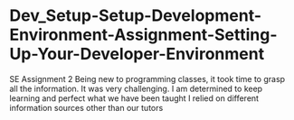 # Dev_Setup-Setup-Development-Environment-Assignment-Setting-Up-Your-Developer-Environment
SE Assignment 2
Being new to programming classes, it took time to grasp all the information. It was very challenging. 
I am determined to keep learning and perfect what we have been taught
I relied on different information sources other than our tutors

